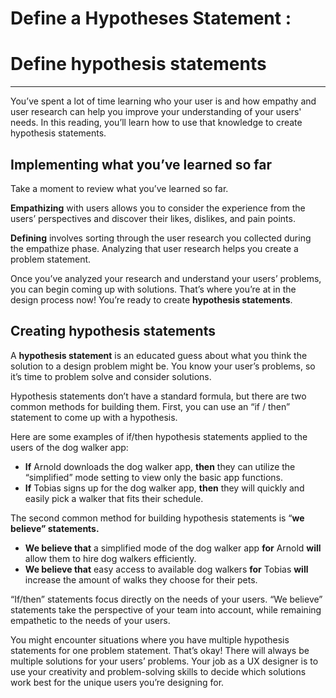 # Define a Hypotheses Statement :

# Define hypothesis statements

---

You’ve spent a lot of time learning who your user is and how empathy and user research can help you improve your understanding of your users' needs. In this reading, you’ll learn how to use that knowledge to create hypothesis statements.

## Implementing what you’ve learned so far

Take a moment to review what you’ve learned so far.

**Empathizing** with users allows you to consider the experience from the users’ perspectives and discover their likes, dislikes, and pain points.

**Defining** involves sorting through the user research you collected during the empathize phase. Analyzing that user research helps you create a problem statement.

Once you’ve analyzed your research and understand your users’ problems, you can begin coming up with solutions. That’s where you’re at in the design process now! You’re ready to create **hypothesis statements**.

## Creating hypothesis statements

A **hypothesis statement** is an educated guess about what you think the solution to a design problem might be. You know your user’s problems, so it’s time to problem solve and consider solutions.

Hypothesis statements don’t have a standard formula, but there are two common methods for building them. First, you can use an “if / then” statement to come up with a hypothesis.

Here are some examples of if/then hypothesis statements applied to the users of the dog walker app:

- **If** Arnold downloads the dog walker app, **then** they can utilize the “simplified” mode setting to view only the basic app functions.
- **If** Tobias signs up for the dog walker app, **then** they will quickly and easily pick a walker that fits their schedule.

The second common method for building hypothesis statements is “**we believe” statements.**

- **We believe that** a simplified mode of the dog walker app **for** Arnold **will** allow them to hire dog walkers efficiently.
- **We believe that** easy access to available dog walkers **for** Tobias **will** increase the amount of walks they choose for their pets.

“If/then” statements focus directly on the needs of your users. “We believe” statements take the perspective of your team into account, while remaining empathetic to the needs of your users.

You might encounter situations where you have multiple hypothesis statements for one problem statement. That’s okay! There will always be multiple solutions for your users’ problems. Your job as a UX designer is to use your creativity and problem-solving skills to decide which solutions work best for the unique users you’re designing for.